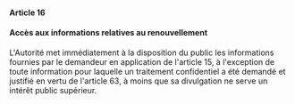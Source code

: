 #### Article 16
#### Accès aux informations relatives au renouvellement

L'Autorité met immédiatement à la disposition du public les informations fournies par le demandeur en application de l'article 15, à l'exception de toute information pour laquelle un traitement confidentiel a été demandé et justifié en vertu de l'article 63, à moins que sa divulgation ne serve un intérêt public supérieur.